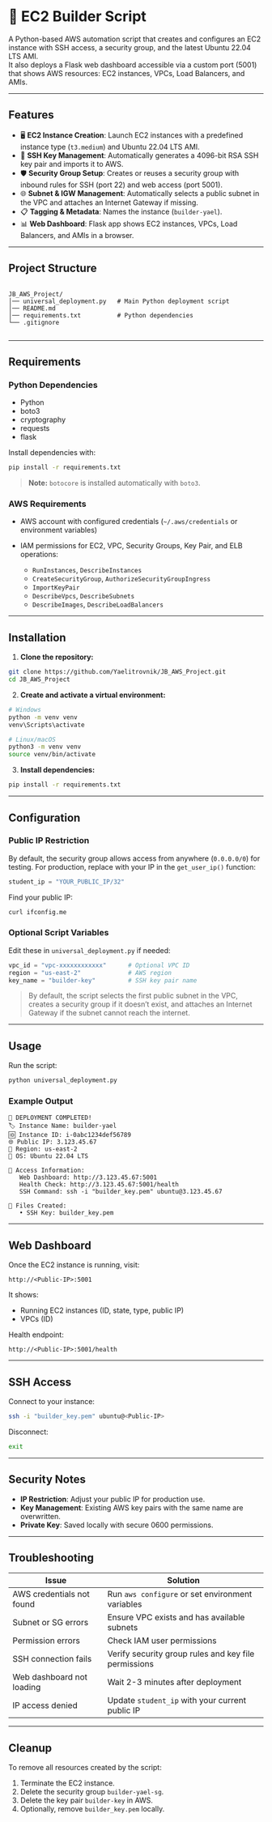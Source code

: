 
# 🚀 EC2 Builder Script

A Python-based AWS automation script that creates and configures an EC2 instance with SSH access, a security group, and the latest Ubuntu 22.04 LTS AMI.  
It also deploys a Flask web dashboard accessible via a custom port (5001) that shows AWS resources: EC2 instances, VPCs, Load Balancers, and AMIs.

---

## Features

- 🖥️ **EC2 Instance Creation**: Launch EC2 instances with a predefined instance type (`t3.medium`) and Ubuntu 22.04 LTS AMI.  
- 🔑 **SSH Key Management**: Automatically generates a 4096-bit RSA SSH key pair and imports it to AWS.  
- 🛡️ **Security Group Setup**: Creates or reuses a security group with inbound rules for SSH (port 22) and web access (port 5001).  
- 🌐 **Subnet & IGW Management**: Automatically selects a public subnet in the VPC and attaches an Internet Gateway if missing.  
- 📋 **Tagging & Metadata**: Names the instance (`builder-yael`).  
- 📊 **Web Dashboard**: Flask app shows EC2 instances, VPCs, Load Balancers, and AMIs in a browser.

---

## Project Structure

```

JB_AWS_Project/
│── universal_deployment.py   # Main Python deployment script
│── README.md
│── requirements.txt          # Python dependencies
└── .gitignore


````

---

## Requirements

### Python Dependencies

- Python
- boto3
- cryptography
- requests
- flask


Install dependencies with:

```bash
pip install -r requirements.txt
````

> **Note:** `botocore` is installed automatically with `boto3`.

### AWS Requirements

* AWS account with configured credentials (`~/.aws/credentials` or environment variables)
* IAM permissions for EC2, VPC, Security Groups, Key Pair, and ELB operations:

  * `RunInstances`, `DescribeInstances`
  * `CreateSecurityGroup`, `AuthorizeSecurityGroupIngress`
  * `ImportKeyPair`
  * `DescribeVpcs`, `DescribeSubnets`
  * `DescribeImages`, `DescribeLoadBalancers`

---

## Installation

1. **Clone the repository:**

```bash
git clone https://github.com/Yaelitrovnik/JB_AWS_Project.git
cd JB_AWS_Project
```

2. **Create and activate a virtual environment:**

```bash
# Windows
python -m venv venv
venv\Scripts\activate

# Linux/macOS
python3 -m venv venv
source venv/bin/activate
```

3. **Install dependencies:**

```bash
pip install -r requirements.txt
```

---

## Configuration

### Public IP Restriction

By default, the security group allows access from anywhere (`0.0.0.0/0`) for testing.
For production, replace with your IP in the `get_user_ip()` function:

```python
student_ip = "YOUR_PUBLIC_IP/32"
```

Find your public IP:

```bash
curl ifconfig.me
```

### Optional Script Variables

Edit these in `universal_deployment.py` if needed:

```python
vpc_id = "vpc-xxxxxxxxxxxx"      # Optional VPC ID
region = "us-east-2"             # AWS region
key_name = "builder-key"         # SSH key pair name
```

> By default, the script selects the first public subnet in the VPC, creates a security group if it doesn’t exist, and attaches an Internet Gateway if the subnet cannot reach the internet.

---

## Usage

Run the script:

```bash
python universal_deployment.py
```

### Example Output

```
🎉 DEPLOYMENT COMPLETED!
🏷️ Instance Name: builder-yael
🆔 Instance ID: i-0abc1234def56789
🌐 Public IP: 3.123.45.67
📍 Region: us-east-2
🐧 OS: Ubuntu 22.04 LTS

🔗 Access Information:
   Web Dashboard: http://3.123.45.67:5001
   Health Check: http://3.123.45.67:5001/health
   SSH Command: ssh -i "builder_key.pem" ubuntu@3.123.45.67

📁 Files Created:
   • SSH Key: builder_key.pem
```

---

## Web Dashboard

Once the EC2 instance is running, visit:

```
http://<Public-IP>:5001
```

It shows:

* Running EC2 instances (ID, state, type, public IP)
* VPCs (ID)

Health endpoint:

```
http://<Public-IP>:5001/health
```

---

## SSH Access

Connect to your instance:

```bash
ssh -i "builder_key.pem" ubuntu@<Public-IP>
```

Disconnect:

```bash
exit
```

---

## Security Notes

* **IP Restriction**: Adjust your public IP for production use.
* **Key Management**: Existing AWS key pairs with the same name are overwritten.
* **Private Key**: Saved locally with secure 0600 permissions.

---

## Troubleshooting

| Issue                     | Solution                                             |
| ------------------------- | ---------------------------------------------------- |
| AWS credentials not found | Run `aws configure` or set environment variables     |
| Subnet or SG errors       | Ensure VPC exists and has available subnets          |
| Permission errors         | Check IAM user permissions                           |
| SSH connection fails      | Verify security group rules and key file permissions |
| Web dashboard not loading | Wait 2-3 minutes after deployment                    |
| IP access denied          | Update `student_ip` with your current public IP      |

---

## Cleanup

To remove all resources created by the script:

1. Terminate the EC2 instance.
2. Delete the security group `builder-yael-sg`.
3. Delete the key pair `builder-key` in AWS.
4. Optionally, remove `builder_key.pem` locally.

```



